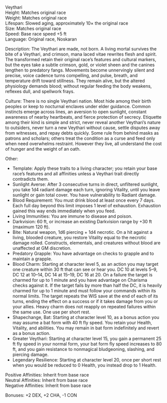 Veythari  
Height: Matches original race  
Weight: Matches original race  
Lifespan: Slowed aging, approximately 10× the original race  
Size: Matches original race  
Speed: Base race speed +5 ft  
Language: Original race, Noskaran

Description: The Veythari are made, not born. A living mortal survives the bite of a Veythari, and crimson, mana laced vitae rewrites flesh and spirit. The transformed retain their original race’s features and cultural markers, but the eyes take a subtle crimson, gold, or violet sheen and the canines lengthen to predatory fangs. Movements become unnervingly silent and precise, voice cadence turns compelling, and pulse, breath, and temperature drift toward stillness. They remain alive, but the altered physiology demands blood; without regular feeding the body weakens, reflexes dull, and spellwork frays.

Culture: There is no single Veythari nation. Most hide among their birth peoples or keep to nocturnal enclaves under elder guidance. Common instincts emerge across lines, an aversion to open sunlight, constant awareness of nearby heartbeats, and fierce protection of secrecy. Etiquette among their kind is simple and strict, never reveal another Veythari’s nature to outsiders, never turn a new Veythari without cause, settle disputes away from witnesses, and repay debts quickly. Some rule from behind masks as patrons and scholars; others treat the condition as a curse and feed only when need overwhelms restraint. However they live, all understand the cost of hunger and the weight of an oath.

Other:
- Template: Apply these traits to a living character; you retain your base race’s features and all affinities unless a Veythari trait directly contradicts them.
- Sunlight Averse: After 3 consecutive turns in direct, unfiltered sunlight, you take 1d4 radiant damage each turn, ignoring Vitality, until you leave sunlight or gain total cover. You have vulnerability to Radiant damage.
- Blood Requirement: You must drink blood at least once every 7 days. Each full day beyond this limit imposes 1 level of exhaustion. Exhaustion gained this way ends immediately when you feed.
- Living Immunities: You are immune to disease and poison.
- Darkvision: 60 ft, or increase an existing Darkvision range by +30 ft (maximum 120 ft).
- Bite: Natural weapon, 1d6 piercing + 1d4 necrotic. On a hit against a living, blooded creature, you restore Vitality equal to the necrotic damage rolled. Constructs, elementals, and creatures without blood are unaffected at GM discretion.
- Predatory Grapple: You have advantage on checks to grapple and to maintain a grapple.
- Blood Charm: Starting at character level 5, as an action you may target one creature within 30 ft that can see or hear you. DC 10 at levels 5–9, DC 12 at 10–14, DC 14 at 15–19, DC 16 at 20. On a failure the target is charmed for up to 1 minute and you have advantage on Charisma checks against it. If the target fails by more than half the DC, it is heavily charmed for up to 1 minute and must follow your commands within its normal limits. The target repeats the WIS save at the end of each of its turns, ending the effect on a success or if it takes damage from you or your allies. Heavy charm does not reapply on repeated failures within the same use. One use per short rest.
- Shapechange, Bat: Starting at character level 10, as a bonus action you may assume a bat form with 40 ft fly speed. You retain your Health, Vitality, and abilities. You may remain in bat form indefinitely and revert as a bonus action.
- Greater Veythari: Starting at character level 15, you gain a permanent 25 ft fly speed in your normal form, your bat form fly speed increases to 80 ft, and you gain resistance to nonmagical bludgeoning, slashing, and piercing damage.
- Legendary Resilience: Starting at character level 20, once per short rest when you would be reduced to 0 Health, you instead drop to 1 Health.

Positive Affinities: Inherit from base race  
Neutral Affinities: Inherit from base race  
Negative Affinities: Inherit from base race

Bonuses: +2 DEX, +2 CHA, -1 CON